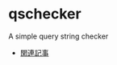 # qschecker
A simple query string checker

- [関連記事](https://qiita.com/townewgokgok/items/290c587c30b583dacd9e)
